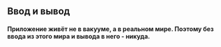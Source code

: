 Ввод и вывод
------------

#### Приложение живёт не в вакууме, а в реальном мире. Поэтому без ввода из этого мира и вывода в него - никуда.
